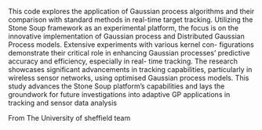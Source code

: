 This code explores the application of Gaussian
process algorithms and their comparison with standard methods
in real-time target tracking. Utilizing the Stone Soup framework
as an experimental platform, the focus is on the innovative
implementation of Gaussian process and Distributed Gaussian
Process models. Extensive experiments with various kernel con-
figurations demonstrate their critical role in enhancing Gaussian
processes’ predictive accuracy and efficiency, especially in real-
time tracking. The research showcases significant advancements
in tracking capabilities, particularly in wireless sensor networks,
using optimised Gaussian process models. This study advances
the Stone Soup platform’s capabilities and lays the groundwork
for future investigations into adaptive GP applications in tracking
and sensor data analysis

From The University of sheffield team